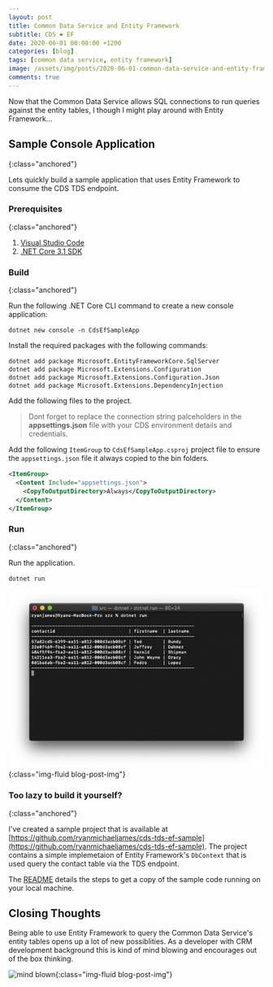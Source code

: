 ```yaml
---
layout: post
title: Common Data Service and Entity Framework
subtitle: CDS ❤️ EF
date: 2020-06-01 00:00:00 +1200
categories: [blog]
tags: [common data service, entity framework]
image: /assets/img/posts/2020-06-01-common-data-service-and-entity-framework/image.png
comments: true
---
```


Now that the Common Data Service allows SQL connections to run queries against the entity tables, I though I might play around with Entity Framework...

## Sample Console Application
{:class="anchored"}

Lets quickly build a sample application that uses Entity Framework to consume the CDS TDS endpoint.

### Prerequisites
{:class="anchored"}

1. [Visual Studio Code](https://code.visualstudio.com)
2. [.NET Core 3.1 SDK](https://dotnet.microsoft.com/download)


### Build
{:class="anchored"}

Run the following .NET Core CLI command to create a new console application:

```
dotnet new console -n CdsEfSampleApp
```

Install the required packages with the following commands:

```
dotnet add package Microsoft.EntityFrameworkCore.SqlServer
dotnet add package Microsoft.Extensions.Configuration
dotnet add package Microsoft.Extensions.Configuration.Json 
dotnet add package Microsoft.Extensions.DependencyInjection
```

Add the following files to the project.

<script src="https://gist.github.com/ryanmichaeljames/0bcd44b4559b536b48a82cb6690dfe1e.js"></script>

> Dont forget to replace the connection string palceholders in the **appsettings.json** file with your CDS environment details and credentials.

Add the following `ItemGroup` to `CdsEfSampleApp.csproj` project file to ensure the `appsettings.json` file it always copied to the bin folders.

```xml
<ItemGroup>
  <Content Include="appsettings.json">
    <CopyToOutputDirectory>Always</CopyToOutputDirectory>
  </Content>
</ItemGroup>
```

### Run
{:class="anchored"}

Run the application.

```
dotnet run
```

![dotnet run](/assets/img/posts/2020-06-01-common-data-service-and-entity-framework/dotnet-run.png "dotnet run"){:class="img-fluid blog-post-img"} 

### Too lazy to build it yourself?
{:class="anchored"}

I've created a sample project that is available at [https://github.com/ryanmichaeljames/cds-tds-ef-sample](https://github.com/ryanmichaeljames/cds-tds-ef-sample). The project contains a simple implemetaion of Entity Framework's `DbContext` that is used query the contact table via the TDS endpoint.

The [README](https://github.com/ryanmichaeljames/cds-tds-ef-sample/edit/master/README.md) details the steps to get a copy of the sample code running on your local machine.

## Closing Thoughts

Being able to use Entity Framework to query the Common Data Service's entity tables opens up a lot of new possiblities. As a developer with CRM development background this is kind of mind blowing and encourages out of the box thinking.

![mind blown](/assets/img/posts/2020-06-01-common-data-service-and-entity-framework/mind-blown.gif "mind blown"){:class="img-fluid blog-post-img"} 
